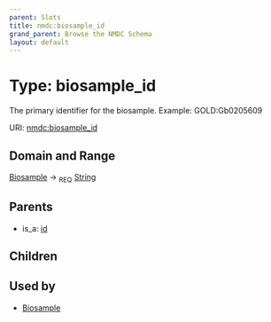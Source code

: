 ```yaml
---
parent: Slots
title: nmdc:biosample_id
grand_parent: Browse the NMDC Schema
layout: default
---
```


# Type: biosample_id


The primary identifier for the biosample. Example: GOLD:Gb0205609

URI: [nmdc:biosample_id](https://microbiomedata/meta/biosample_id)

## Domain and Range

[Biosample](Biosample.md) ->  <sub>REQ</sub> [String](types/String.md)

## Parents

 *  is_a: [id](id.md)

## Children


## Used by

 * [Biosample](Biosample.md)
